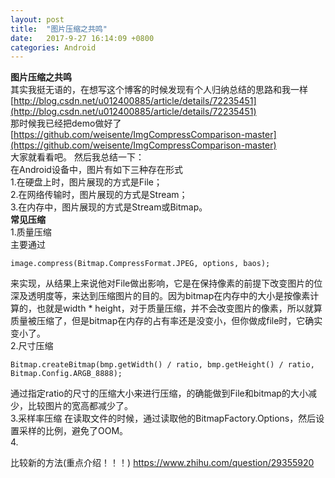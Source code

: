 ```yaml
---
layout: post
title:  "图片压缩之共鸣"
date:   2017-9-27 16:14:09 +0800
categories: Android
---
```

**图片压缩之共鸣**  
其实我挺无语的，在想写这个博客的时候发现有个人归纳总结的思路和我一样    
[http://blog.csdn.net/u012400885/article/details/72235451](http://blog.csdn.net/u012400885/article/details/72235451)  
那时候我已经把demo做好了  
[https://github.com/weisente/ImgCompressComparison-master](https://github.com/weisente/ImgCompressComparison-master)  
大家就看看吧。
然后我总结一下：  
在Android设备中，图片有如下三种存在形式  
1.在硬盘上时，图片展现的方式是File；     
2.在网络传输时，图片展现的方式是Stream；  
3.在内存中，图片展现的方式是Stream或Bitmap。  
**常见压缩**  
1.质量压缩  
主要通过
    
    image.compress(Bitmap.CompressFormat.JPEG, options, baos);
来实现，从结果上来说他对File做出影响，它是在保持像素的前提下改变图片的位深及透明度等，来达到压缩图片的目的。因为bitmap在内存中的大小是按像素计算的，也就是width * height，对于质量压缩，并不会改变图片的像素，所以就算质量被压缩了，但是bitmap在内存的占有率还是没变小，但你做成file时，它确实变小了。  
2.尺寸压缩
     
    Bitmap.createBitmap(bmp.getWidth() / ratio, bmp.getHeight() / ratio, Bitmap.Config.ARGB_8888);

通过指定ratio的尺寸的压缩大小来进行压缩，的确能做到File和bitmap的大小减少，比较图片的宽高都减少了。  
3.采样率压缩
在读取文件的时候，通过读取他的BitmapFactory.Options，然后设置采样的比例，避免了OOM。  
4.



比较新的方法(重点介绍！！！)
https://www.zhihu.com/question/29355920
	
